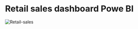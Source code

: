 # Retail sales dashboard Powe BI
![Retail-sales](https://github.com/Darja555/Retail-sales/blob/main/Retail%20sales.PNG)

